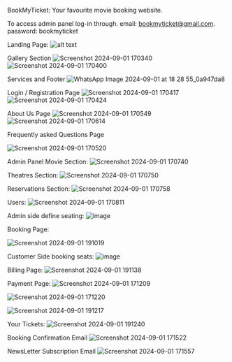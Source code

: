 BookMyTicket: Your favourite movie booking website.

To access admin panel log-in through.
email: bookmyticket@gmail.com.
password: bookmyticket

Landing Page:
                            ![alt text](https://github.com/user-attachments/assets/8c2d334d-7830-4c91-8360-1ebd3950cc33)
                                            


  





  Gallery Section
  ![Screenshot 2024-09-01 170340](https://github.com/user-attachments/assets/9a38e9bd-fc4a-4a44-8f99-f35b8e6bb927)
  ![Screenshot 2024-09-01 170400](https://github.com/user-attachments/assets/ef505ccb-f371-412e-b36b-757de384e573)





Services and Footer
![WhatsApp Image 2024-09-01 at 18 28 55_0a947da8](https://github.com/user-attachments/assets/561738cd-195e-4e93-8b66-b5ecb1ee97f3)


  Login / Registration Page
    ![Screenshot 2024-09-01 170417](https://github.com/user-attachments/assets/1717d395-a671-4c62-83a5-e9353ffc88b2)
  ![Screenshot 2024-09-01 170424](https://github.com/user-attachments/assets/73e78266-7230-4454-9f2e-f651aeb6eda0)
  






  About Us Page 
    ![Screenshot 2024-09-01 170549](https://github.com/user-attachments/assets/34e9203f-2eba-4291-ba9f-7bbd58554451)
  ![Screenshot 2024-09-01 170614](https://github.com/user-attachments/assets/02a72eff-676f-4c86-b418-6f798e7274c8)

  




  Frequently asked Questions Page


  ![Screenshot 2024-09-01 170520](https://github.com/user-attachments/assets/672ca5d6-8610-4e97-aedb-79c202aa1c5d)





  Admin Panel
  Movie Section:
  ![Screenshot 2024-09-01 170740](https://github.com/user-attachments/assets/9e7d3ad4-c52a-474b-997c-34c0c42cfbfb)




  Theatres Section:
![Screenshot 2024-09-01 170750](https://github.com/user-attachments/assets/1eb3a9b1-1c1b-4270-93fb-68de187de95a)


  Reservations Section:
![Screenshot 2024-09-01 170758](https://github.com/user-attachments/assets/810d433b-3284-45c3-a4af-c5d74409688e)


  Users:
![Screenshot 2024-09-01 170811](https://github.com/user-attachments/assets/9ec92299-81ba-4f8d-bc32-41e05ec60f53)

Admin side define seating:
![image](https://github.com/user-attachments/assets/6f1f9efb-db79-4e9f-8f33-8794eddbaf58)


  Booking Page:

![Screenshot 2024-09-01 191019](https://github.com/user-attachments/assets/303672c0-febf-4ede-a418-8db6a49a4679)


  
Customer Side booking seats:
![image](https://github.com/user-attachments/assets/f24b0825-28b4-4f39-bbc0-8a5e5f281562)



Billing Page:
![Screenshot 2024-09-01 191138](https://github.com/user-attachments/assets/7ba30842-cf1d-4565-864e-9341050b5c5f)





Payment Page:
![Screenshot 2024-09-01 171209](https://github.com/user-attachments/assets/e2de43a4-a00d-4c49-bc3f-b8c21d23432c)

![Screenshot 2024-09-01 171220](https://github.com/user-attachments/assets/44d13c6c-0902-4120-a7c8-0e8b0b410752)

![Screenshot 2024-09-01 191217](https://github.com/user-attachments/assets/3253b69e-e497-4722-bf45-7909f1d7b141)


Your Tickets:
![Screenshot 2024-09-01 191240](https://github.com/user-attachments/assets/d9c48027-7f36-437c-805b-60b6d669d4ac)

Booking Confirmation Email
![Screenshot 2024-09-01 171522](https://github.com/user-attachments/assets/6b801578-7334-4113-a508-77398015008b)

NewsLetter Subscription Email
![Screenshot 2024-09-01 171557](https://github.com/user-attachments/assets/1afea266-1896-4b59-b248-8164464e7531)
